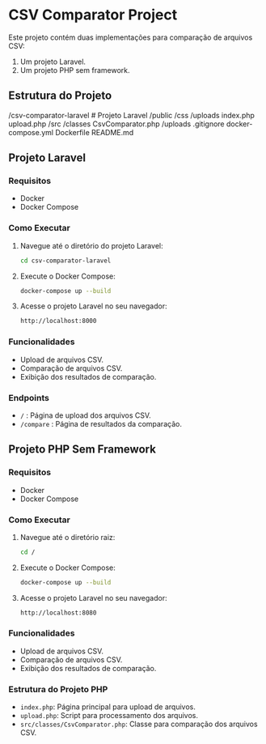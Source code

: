 # CSV Comparator Project

Este projeto contém duas implementações para comparação de arquivos CSV:
1. Um projeto Laravel.
2. Um projeto PHP sem framework.

## Estrutura do Projeto

/csv-comparator-laravel # Projeto Laravel
/public
/css
/uploads
index.php
upload.php
/src
/classes
CsvComparator.php
/uploads
.gitignore
docker-compose.yml
Dockerfile
README.md


## Projeto Laravel

### Requisitos

- Docker
- Docker Compose

### Como Executar

1. Navegue até o diretório do projeto Laravel:

   ```bash
   cd csv-comparator-laravel

2. Execute o Docker Compose:
    ```bash
    docker-compose up --build

3. Acesse o projeto Laravel no seu navegador:
    ```bash
    http://localhost:8000

### Funcionalidades

- Upload de arquivos CSV.
- Comparação de arquivos CSV.
- Exibição dos resultados de comparação.

### Endpoints

- `/` : Página de upload dos arquivos CSV.
- `/compare` : Página de resultados da comparação.

## Projeto PHP Sem Framework

### Requisitos

- Docker
- Docker Compose

### Como Executar

1. Navegue até o diretório raiz:

   ```bash
   cd /

2. Execute o Docker Compose:
    ```bash
    docker-compose up --build

3. Acesse o projeto Laravel no seu navegador:
    ```bash
    http://localhost:8080

### Funcionalidades

- Upload de arquivos CSV.
- Comparação de arquivos CSV.
- Exibição dos resultados de comparação.

### Estrutura do Projeto PHP

- `index.php`: Página principal para upload de arquivos.
- `upload.php`: Script para processamento dos arquivos.
- `src/classes/CsvComparator.php`: Classe para comparação dos arquivos CSV.
